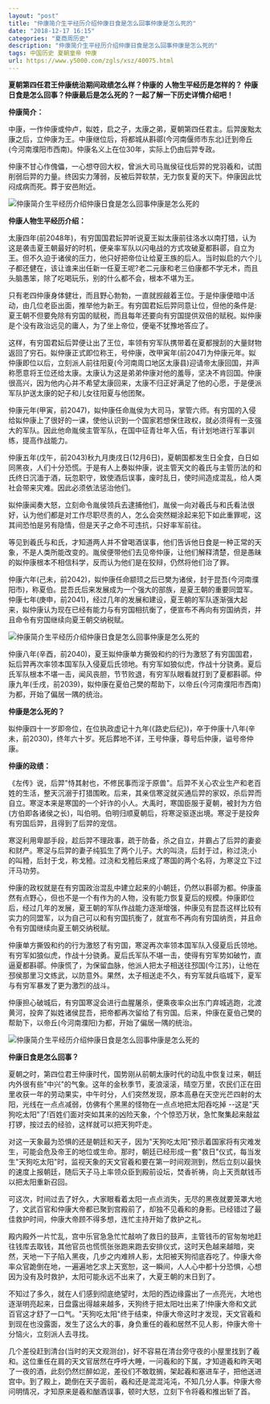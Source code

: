 ```yaml
---
layout: "post"
title: "仲康简介生平经历介绍仲康日食是怎么回事仲康是怎么死的"
date: "2018-12-17 16:15"
categories: "夏商周历史"
description: "仲康简介生平经历介绍仲康日食是怎么回事仲康是怎么死的"
tags: 中国历史 夏朝皇帝 仲康
url: https://www.y5000.com/zgls/xsz/40075.html
---
```






**夏朝第四任君王仲康统治期间政绩怎么样？仲康的 **人物生平经历是怎样的？
**仲康日食是怎么回事？仲康最后是怎么死的？一起了解一下历史详情介绍吧！******

 **仲康简介：**

中康，一作仲康或仲卢，姒姓，启之子，太康之弟，夏朝第四任君主。后羿废黜太康之后，立仲康为王。中康继位后，将都城从斟鄩(今河南偃师市东北)迁到帝丘(今河南濮阳市西南)。仲康名义上在位30年，实际上仍由后羿专政。

仲康不甘心作傀儡，一心想夺回大权，曾派大司马胤侯征伐后羿的党羽羲和，试图削弱后羿的力量。终因实力薄弱，反被后羿软禁，无力恢复夏的天下。仲康因此忧闷成病而死。葬于安邑附近。

![仲康简介生平经历介绍仲康日食是怎么回事仲康是怎么死的](https://img.y5000.com/uploads/allimg/190114/23a7c84c4a2402ae69853ed855d57308.jpg)

 **仲康人物生平经历介绍：**

太康四年(前2048年)，有穷国国君妘羿听说夏王姒太康前往洛水以南打猎，认为这是袭击夏王朝最好的时机，便亲率军队以闪电战的方式攻破夏都斟鄩，自立为王。但不久迫于诸侯的压力，他只好把帝位让给夏王族的后人。当时姒启的六个儿子都还健在，该让谁来出任新一任夏王呢?老二元康和老三伯康都不学无术，而且头脑愚笨，除了吃喝玩乐，别的什么都不会，根本不堪为王。

只有老四仲康身体健壮，而且野心勃勃，一直就觊觎着王位。于是仲康便暗中活动，由几位老臣出面，推举他为新王。有穷国君妘后羿同意让位，但他的条件是:夏王朝不但要免除有穷国的赋税，而且每年还要向有穷国提供双倍的赋税。姒仲康是个没有政治远见的庸人，为了坐上帝位，便毫不犹豫地答应了。

这样，有穷国君妘后羿便让出了王位，率领有穷军队携带着在夏都搜刮的大量财物返回了穷石。姒仲康正式即位称王，号仲康，改甲寅年(前2047)为仲康元年。姒仲康即位以后，立刻派人前往阳夏(今河南周口地区太康县)迎请帝太康回国，并声称愿意将王位还给太康。太康认为这是弟弟仲康对他的羞辱，坚决不肯回国。仲康很高兴，因为他内心并不希望太康回来，太康不归正好满足了他的心愿，于是便派军队护送太康的妃子和儿女往阳夏与他团聚。

仲康元年(甲寅，前2047)，姒仲康任命胤侯为大司马，掌管六师。有穷国的入侵给姒仲康上了很好的一课，使他认识到一个国家若想保住政权，就必须得有一支强大的军队。因此他命胤侯主管军队，在国中征青壮年入伍，有计划地进行军事训练，提高作战能力。

仲康五年(戊午，前2043)秋九月庚戌日(12月6日)，夏朝国都发生日全食，白日如同黑夜，人们十分恐慌。于是有人上奏姒仲康，说主管天文的羲氏与主管历法的和氏终日沉湎于酒，玩忽职守，致使酒后误事，废时乱日，使时间造成混乱，给人类社会带来灾难。因此必须依法惩治他们。

姒仲康闻奏大怒，立刻命令胤侯领兵去逮捕他们，胤侯一向对羲氏与和氏看法很好，认为他们都是对工作尽职尽责的人，怎么会突然糊涂起来犯下如此重罪呢，这其间恐怕是另有隐情，但是天子之命不可违抗，只好率军前往。

等见到羲氏与和氏，才知道两人并不曾喝酒误事，他们告诉他日食是一种正常的天象，不是人类所能改变的。胤侯便带他们去见帝仲康，让他们解释清楚，但是愚昧的姒仲康根本不相信科学，反而认为他们是在狡辩，仍然将他们治了罪。  

仲康六年(己未，前2042)，姒仲康任命颛顼之后已樊为诸侯，封于昆吾(今河南濮阳市)，称夏伯。昆吾氏后来发展成为一个强大的部族，是夏王朝的重要同盟军。仲康七年(庚申，前2041)，经过几年的发展和建设，夏王朝的军队逐渐强大起来，姒仲康认为现在已经有能力与有穷国相抗衡了，便宣布不再向有穷国纳贡，并且命令有穷国继续向夏王朝交纳税赋。

![仲康简介生平经历介绍仲康日食是怎么回事仲康是怎么死的](https://img.y5000.com/uploads/allimg/190114/8536d825d58eabd5f9a0a443a1596700.jpg)

仲康八年(辛酉，前2040)，夏王姒仲康单方撕毁和约的行为激怒了有穷国国君，妘后羿再次率领本国军队入侵夏后氏领地。有穷军如狼似虎，作战十分骁勇。夏后氏军队根本不堪一击，闻风丧胆，节节败退，有穷军队眼看就打到了夏都斟鄩。仲康九年(壬戌，前2039)，姒仲康在夏伯己樊的帮助下，以帝丘(今河南濮阳市西南)为都，开始了偏居一隅的统治。

 **仲康是怎么死的？**

姒仲康四十一岁即帝位，在位执政虚记十九年(《路史后纪》)，卒于仲康十八年(辛未，前2030)，终年六十岁。死后葬地不详，王号仲康，尊号后仲康，谥号帝仲康。

 **仲康的政绩：**

《左传》说，后羿"恃其射也，不修民事而淫于原兽"。后羿不关心农业生产和老百姓的生活，整天沉溺于打猎围畋。后来，其亲信寒浞就买通后羿的家奴，杀后羿而自立。寒浞本来是寒国的一个奸诈的小人。大禹时，寒国臣服于夏朝，被封为方伯(方伯即各诸侯之长)，叫伯明。伯明归顺夏朝后，将寒浞驱逐出境。寒浞于是投奔有穷国后羿，且得到了后羿的宠信。

寒浞利用卑鄙手段，趁后羿不理政事，疏于防备，杀之自立，并霸占了后羿的妻妾和财产。寒浞与后羿的妻子纯狐生了两个儿子。大的叫浇，后封于过，称过浇;小的叫豷，后封于戈，称戈豷。过浇和戈豷后来成了寒国的两个名将，为寒浞立下过汗马功劳。  

仲康的政权就是在有穷国政治混乱中建立起来的小朝廷，仍然以斟鄩为都。仲康虽然有点野心，但也不是一个有作为的人物，没有能力恢复夏后的规模。仲康即位后，经过几年的发展，夏王朝的军队作战能力逐渐增强，仲康见有昆吾这样比较有实力的同盟军，以为自己可以和有穷国抗衡了，就宣布不再向有穷国纳贡，并且命令有穷国继续向夏王朝交纳税赋。

仲康单方撕毁和约的行为激怒了有穷国，寒浞再次率领本国军队入侵夏后氏领地。有穷军如狼似虎，作战十分骁勇。夏后氏军队不堪一击，使得有穷军势如破竹，直逼夏都斟鄩。仲康慌了，为保留血脉，他派人把太子相送往邳国(今江苏)，让他在邳侯那里习文练武，以防意外。果然，太子相送走不久，有穷军就兵临城下，夏军与有穷军暴发了更为激烈的战斗。

仲康担心破城后，有穷国寒浞会进行血腥屠杀，便乘夜率众出东门弃城逃跑，北渡黄河，投奔了姒姓诸侯昆吾，把帝都再次留给了有穷国。后来，仲康在夏伯己樊的帮助下，以帝丘(今河南濮阳)为都，开始了偏居一隅的统治。

![仲康简介生平经历介绍仲康日食是怎么回事仲康是怎么死的](https://img.y5000.com/uploads/allimg/190114/65397a9cee2bb7eb12fb26a9be89edb6.jpg)

 **仲康日食是怎么回事？**

夏朝之时，第四位君王仲康时代，国势刚从前朝太康时代的动乱中恢复过来，朝廷内外很有些"中兴"的气象。这年的金秋季节，麦浪滚滚，晴空万里，农民们正在田里收获一年的劳动果实，中午时分，人们突然发现，原本高悬在天空光芒四射的太阳，光线在一点点减弱，仿佛有个黑黑的怪物在一点点地把太阳吞吃掉
--这是"天狗吃太阳"了!百姓们面对突如其来的凶险天象，个个惊恐万状，急忙聚集起来敲盆打锣，按过去的经验，这样就可以把天狗吓走。

对这一天象最为恐惧的还是朝廷和天子，因为"天狗吃太阳"预示着国家将有灾难发生，可能会危及帝王的地位或生命。那时，朝廷已经形成一套"救日"仪式，每当发生"天狗吃太阳"时，监视天象的天文官羲和要在第一时间观测到，然后立刻以最快的速度上报朝廷，随后天子马上率领众臣到殿前设坛，焚香祈祷，向上天贡献钱币以把太阳重新召回。

可这次，时间过去了好久，大家眼看着太阳一点点消失，无尽的黑夜就要笼罩大地了，文武百官和仲康大帝都已聚到宫殿前了，却独不见羲和的身影。已经错过了最佳救护时间，仲康大帝顾不得多想，连忙主持开始了救护之礼。

殿内殿外一片忙乱，宫中乐官急急忙忙敲响了救日的鼓声，主管钱币的官匆匆地赶往钱库去取钱，其他官员也慌慌张张跑来跑去安排仪式，这时天色越来越暗，突然，天地一下子陷入黑夜，几步之内难辨人影，太阳被天狗彻底吞吃了。仲康大帝率众官跪倒在地，一遍遍地乞求上天宽恕，这一瞬间，人人心中都十分恐惧，心想因为没有及时救护，太阳可能永远不出来了，大夏王朝的末日到了。

不知过了多久，就在人们感到彻底绝望时，太阳的西边缘露出了一点亮光，大地也逐渐明亮起来，日盘露出得越来越多，天狗终于把太阳吐出来了!仲康大帝和文武百官这才舒了一口气。"天狗吃太阳"终于结束，仲康大帝这时才发现，天文官羲和到现在也没露面，发生了这么大的事，身负重任的羲和居然不见人影，仲康大帝十分恼火，立刻派人去寻找。

几个差役赶到清台(当时的天文观测台)，好不容易在清台旁守夜的小屋里找到了羲和。这位重任在肩的天文官居然在呼呼大睡，一问羲和的下属，才知道羲和昨天喝了一夜的酒，此刻仍然烂醉如泥，差役们不敢耽搁，架起羲和塞进车子，把他送进宫中。到了殿上，跪倒在天子面前，羲和还是混混沌沌，不知几分人事。仲康大帝问明情况，才知原来是羲和酗酒误事，顿时大怒，立刻下令将羲和推出斩了首。

